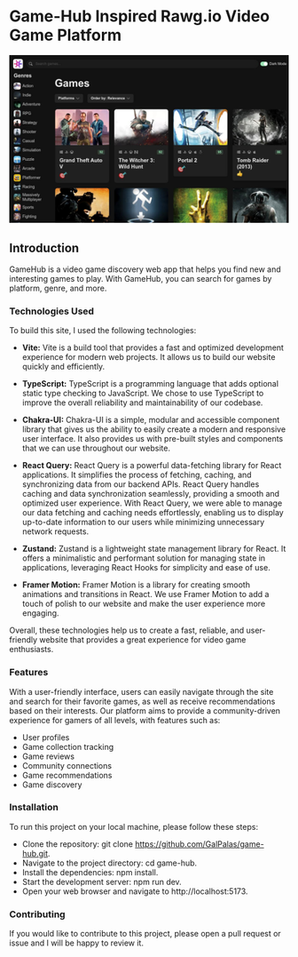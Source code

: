# Game-Hub Inspired Rawg.io Video Game Platform

![game-hub](https://github.com/GalPalas/3D_Portfolio/blob/master/src/assets/game-hub.jpg?raw=true)

## Introduction
GameHub is a video game discovery web app that helps you find new and interesting games to play. With GameHub, you can search for games by platform, genre, and more.

### Technologies Used
To build this site, I used the following technologies:

- **Vite:** Vite is a build tool that provides a fast and optimized development experience for modern web projects. It allows us to build our website quickly and efficiently.

- **TypeScript:** TypeScript is a programming language that adds optional static type checking to JavaScript. We chose to use TypeScript to improve the overall reliability and maintainability of our codebase.

- **Chakra-UI:** Chakra-UI is a simple, modular and accessible component library that gives us the ability to easily create a modern and responsive user interface. It also provides us with pre-built styles and components that we can use throughout our website.

- **React Query:** React Query is a powerful data-fetching library for React applications. It simplifies the process of fetching, caching, and synchronizing data from our backend APIs. React Query handles caching and data synchronization seamlessly, providing a smooth and optimized user experience. With React Query, we were able to manage our data fetching and caching needs effortlessly, enabling us to display up-to-date information to our users while minimizing unnecessary network requests.

- **Zustand:** Zustand is a lightweight state management library for React. It offers a minimalistic and performant solution for managing state in applications, leveraging React Hooks for simplicity and ease of use.

- **Framer Motion:** Framer Motion is a library for creating smooth animations and transitions in React. We use Framer Motion to add a touch of polish to our website and make the user experience more engaging.

Overall, these technologies help us to create a fast, reliable, and user-friendly website that provides a great experience for video game enthusiasts.

### Features
With a user-friendly interface, users can easily navigate through the site and search for their favorite games, as well as receive recommendations based on their interests. Our platform aims to provide a community-driven experience for gamers of all levels, with features such as:

- User profiles
- Game collection tracking
- Game reviews
- Community connections
- Game recommendations
- Game discovery

### Installation
To run this project on your local machine, please follow these steps:

- Clone the repository: git clone https://github.com/GalPalas/game-hub.git.
- Navigate to the project directory: cd game-hub.
- Install the dependencies: npm install.
- Start the development server: npm run dev.
- Open your web browser and navigate to http://localhost:5173.

### Contributing
If you would like to contribute to this project, please open a pull request or issue and I will be happy to review it.


